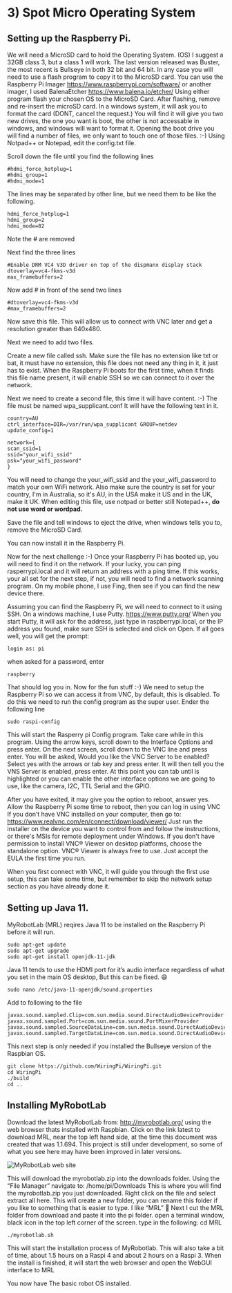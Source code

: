 # 3) Spot Micro Operating System

## Setting up the Raspberry Pi.

We will need a MicroSD card to hold the Operating System. (OS) I suggest a 32GB class 3, but a class 1 will work.
The last version released was Buster, the most recent is Bullseye in both 32 bit and 64 bit.
In any case you will need to use a flash program to copy it to the MicroSD card.
You can use the Raspberry Pi Imager https://www.raspberrypi.com/software/ or another imager, 
I used BalenaEtcher https://www.balena.io/etcher/
Using either program flash your chosen OS to the MicroSD Card.
After flashing, remove and re-insert the microSD card. 
In a windows system, it will ask you to format the card (DONT, cancel the request.)
You will find it will give you two new drives, the one you want is boot, the other is not accessable in windows, and windows will want to format it.
Opening the boot drive you will find a number of files, we only want to touch one of those files. :-)
Using Notpad++ or Notepad, edit the config.txt file.

Scroll down the file until you find the following lines

    #hdmi_force_hotplug=1
    #hdmi_group=1
    #hdmi_mode=1

The lines may be separated by other line, but we need them to be like the following.

    hdmi_force_hotplug=1
    hdmi_group=2     
    hdmi_mode=82

Note the # are removed

Next find the three lines

    #Enable DRM VC4 V3D driver on top of the dispmanx display stack
    dtoverlay=vc4-fkms-v3d
    max_framebuffers=2

Now add # in front of the send two lines

    #dtoverlay=vc4-fkms-v3d
    #max_framebuffers=2

Now save this file.
This will allow us to connect with VNC later and get a resolution greater than 640x480.

Next we need to add two files.

Create a new file called ssh.
Make sure the file has no extension like txt or bat, it must have no extension, this file does not need any thing in it, it just has to exist.
When the Raspberry Pi boots for the first time, when it finds this file name present, it will enable SSH so we can connect to  it over the network.

Next we need to create a second file, this time it will have content. :-)
The file must be named wpa_supplicant.conf
It will have the following text in it.

    country=AU
    ctrl_interface=DIR=/var/run/wpa_supplicant GROUP=netdev
    update_config=1
    
    network={
    scan_ssid=1
    ssid="your_wifi_ssid"
    psk="your_wifi_password"
    }

You will need to change the your_wifi_ssid and the your_wifi_password to match your own WiFi network.
Also make sure the country is set for your country, I'm in Australia, so it's AU, in the USA make it US and in the UK, make it UK.
When editing this file, use notpad or better still Notepad++, **do not use word or wordpad.**

Save the file and tell windows to eject the drive, when windows tells you to, remove the MicroSD Card.

You can now install it in the Raspberry Pi.

Now for the next challenge :-)
Once your Raspberry Pi has booted up, you will need to find it on the network.
If your lucky, you can ping rasperrypi.local and it will return an address with a ping time.
If this works, your all set for the next step, if not, you will need to find a network scanning program.
On my mobile phone, I use Fing, then see if you can find the new device there.

Assuming you can find the Raspberry Pi, we will need to connect to it using SSH.
On a windows machine, I use Putty.
https://www.putty.org/
When you start Putty,  it will ask for the address, just type in raspberrypi.local, or the IP address you found, make sure SSH is selected and click on Open.
If all goes well, you will get the prompt:

    login as: pi

when asked for a password, enter

    raspberry

That should log you in.
Now for the fun stuff :-)
We need to setup the Raspberry Pi so we can access it from VNC, by default, this is disabled.
To do this we need to run the config program as the super user.
Ender the following line

    sudo raspi-config

This will start the Rasperry pi Config program.  Take care while in this program.
Using the arrow keys, scroll down to the Interface Options and press enter.
On the next screen, scroll down to the VNC line and press enter.
You will be asked, Would you like the VNC Server to be enabled?
Select yes with the arrows or tab key and press enter.
It will then tell you the VNS Server is enabled, press enter.
At this point you can tab until <Finish> is highlighted or you can enable the other interface options we are going to use, like the camera, I2C, TTL Serial and the GPIO.

After you have exited, it may give you the option to reboot, answer yes.
Allow the Raspberry Pi some time to reboot, then you can log in using VNC
If you don’t have VNC installed on your computer, then go to:
https://www.realvnc.com/en/connect/download/viewer/
Just run the installer on the device you want to control from and follow the instructions, or there's MSIs for remote deployment under Windows. If you don't have permission to install VNC® Viewer on desktop platforms, choose the standalone option.
VNC® Viewer is always free to use. Just accept the EULA the first time you run.

When you first connect with VNC, it will guide you through the first use setup, this can take some time, but remember to skip the network setup section as you have already done it.

## Setting up Java 11.

MyRobotLab (MRL) reqires Java 11 to be installed on the Raspberry Pi before it will run.

    sudo apt-get update
    sudo apt-get upgrade
    sudo apt-get install openjdk-11-jdk

Java 11 tends to use the HDMI port for it’s audio interface regardless of what you set in the main OS desktop,  But this can be fixed. 😄 

    sudo nano /etc/java-11-openjdk/sound.properties

Add to following to the file

    javax.sound.sampled.Clip=com.sun.media.sound.DirectAudioDeviceProvider
    javax.sound.sampled.Port=com.sun.media.sound.PortMixerProvider
    javax.sound.sampled.SourceDataLine=com.sun.media.sound.DirectAudioDeviceProvider
    javax.sound.sampled.TargetDataLine=com.sun.media.sound.DirectAudioDeviceProvider

This next step is only needed if you installed the Bullseye version of the Raspbian OS.

    git clone https://github.com/WiringPi/WiringPi.git
    cd WiringPi
    ./build
    cd ..
## Installing MyRobotLab

Download the latest MyRobotLab from:
http://myrobotlab.org/
using the web browser thats installed with Raspbian.
Click on the link latest to download MRL, near the top left hand side, at the time this document was created that was 1.1.694.  This project is still under development, so some of what you see here may have been improved in later versions.

![MyRobotLab web site](https://paper-attachments.dropbox.com/s_3312125F65CA3DC01444C81917CB3E917B429E9A33B5A513DF0D3BDF0783359C_1641116633602_Download_MRL.png)


This will download the myrobotlab.zip into the downloads folder.
Using the “File Manager” navigate to:
/home/pi/Downloads
This is where you will find the myrobotlab.zip you just downloaded.
Right click on the file and select extract all here.
This will create a new folder, you can rename this folder if you like to something that is easier to type.  I like “MRL” 🙂 
Next I cut the MRL folder from download and paste it into the pi folder.
open a terminal window, black icon in the top left corner of the screen.
type in the following:
cd MRL

    ./myrobotlab.sh

This will start the installation process of MyRobotlab.
This will also take a bit of time, about 1.5 hours on a Raspi 4 and about 2 hours on a Raspi 3.
When the install is finished, it will start the web browser and open the WebGUI interface to MRL

You now have The basic robot OS installed.

